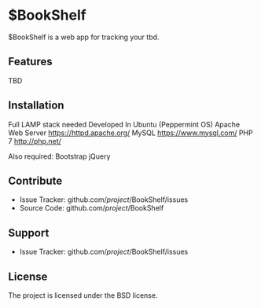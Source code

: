 $BookShelf
========

$BookShelf is a web app for tracking your tbd.

Features
--------

TBD

Installation
------------

Full LAMP stack needed
Developed In Ubuntu (Peppermint OS)
Apache Web Server https://httpd.apache.org/
MySQL https://www.mysql.com/
PHP 7 http://php.net/

Also required:
  Bootstrap
  jQuery

Contribute
----------

- Issue Tracker: github.com/$project/$BookShelf/issues
- Source Code: github.com/$project/$BookShelf

Support
-------

- Issue Tracker: github.com/$project/$BookShelf/issues

License
-------

The project is licensed under the BSD license.
